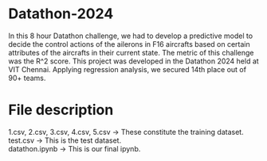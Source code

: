 # Datathon-2024
In this 8 hour Datathon challenge, we had to develop a predictive model to decide the control actions of the ailerons in F16 aircrafts based on certain attributes of the aircrafts in their current state. The metric of this challenge was the R^2 score. This project was developed in the Datathon 2024 held at VIT Chennai. Applying regression analysis, we secured 14th place out of 90+ teams.   

# File description
1.csv, 2.csv, 3.csv, 4.csv, 5.csv -> These constitute the training dataset. <br>
test.csv -> This is the test dataset. <br>
datathon.ipynb -> This is our final ipynb. <br>
